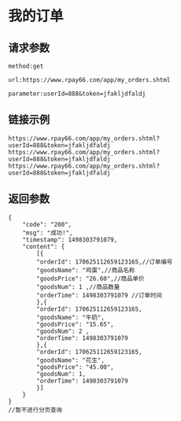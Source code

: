 # 我的订单

## 请求参数
	method:get
	
	url:https://www.rpay66.com/app/my_orders.shtml
	
	parameter:userId=888&token=jfakljdfaldj

## 链接示例
    https://www.rpay66.com/app/my_orders.shtml?userId=888&token=jfakljdfaldj
    https://www.rpay66.com/app/my_orders.shtml?userId=888&token=jfakljdfaldj
    https://www.rpay66.com/app/my_orders.shtml?userId=888&token=jfakljdfaldj
    
## 返回参数
	{
		"code": "200",
		"msg": "成功!",
		"timestamp": 1498303791079,
		"content": {
			[{
			"orderId": 170625112659123165,//订单编号
			"goodsName": "鸡蛋",//商品名称
			"goodsPrice": "26.60",//商品单价
			"goodsNum": 1 ,//商品数量
			"orderTime": 1498303791079 //订单时间
			},{
			"orderId": 170625112659123165,
			"goodsName": "牛奶",
			"goodsPrice": "15.65",
			"goodsNum": 2 ,
			"orderTime": 1498303791079 
			},{
			"orderId": 170625112659123165,
			"goodsName": "花生",
			"goodsPrice": "45.00",
			"goodsNum": 1,
			"orderTime": 1498303791079
			}]
		}
	}
	//暂不进行分页查询
